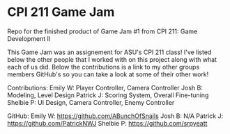 # CPI 211 Game Jam
Repo for the finished product of Game Jam #1 from CPI 211: Game Development II

This Game Jam was an assignement for ASU's CPI 211 class! I've listed below the other people that I worked with on this project along with what each of us did. Below the contributions is a link to my other groups members GitHub's so you can take a look at some of their other work! 

Contributions: 
Emily W: Player Controller, Camera Controller
Josh B: Modeling, Level Design
Patrick J: Scoring System, Overall Fine-tuning
Shelbie P: UI Design, Camera Controller, Enemy Controller

GitHub: 
Emily W: https://github.com/ABunchOfSnails
Josh B: N/A
Patrick J: https://github.com/PatrickNWJ
Shelbie P: https://github.com/srpyeatt
